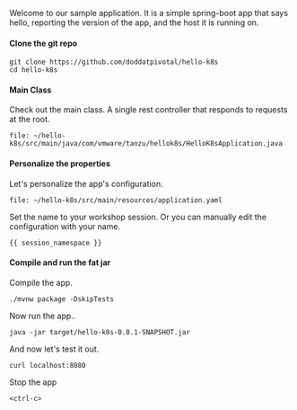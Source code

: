 Welcome to our sample application.  It is a simple spring-boot app that says hello, reporting the version of the app, and the host it is running on.

#### Clone the git repo

```execute-1
git clone https://github.com/doddatpivotal/hello-k8s
cd hello-k8s
```

#### Main Class

Check out the main class.  A single rest controller that responds to requests at the root.

```editor:open-file
file: ~/hello-k8s/src/main/java/com/vmware/tanzu/hellok8s/HelloK8sApplication.java
```

#### Personalize the properties

Let's personalize the app's configuration.

```editor:open-file
file: ~/hello-k8s/src/main/resources/application.yaml
```

Set the name to your workshop session.  Or you can manually edit the configuration with your name.

```copy
{{ session_namespace }}
```

#### Compile and run the fat jar

Compile the app.

```execute-1
./mvnw package -DskipTests
```

Now run the app..

```execute-1
java -jar target/hello-k8s-0.0.1-SNAPSHOT.jar
```

And now let's test it out.

```execute-2
curl localhost:8080
```

Stop the app

```execute-1
<ctrl-c>
```
